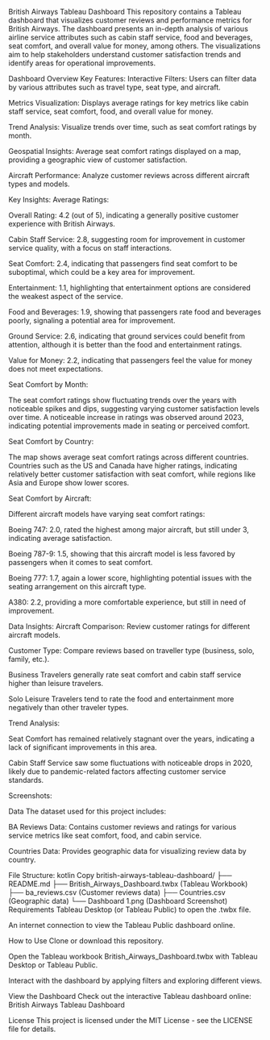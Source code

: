 British Airways Tableau Dashboard
This repository contains a Tableau dashboard that visualizes customer reviews and performance metrics for British Airways. The dashboard presents an in-depth analysis of various airline service attributes such as cabin staff service, food and beverages, seat comfort, and overall value for money, among others. The visualizations aim to help stakeholders understand customer satisfaction trends and identify areas for operational improvements.

Dashboard Overview
Key Features:
Interactive Filters: Users can filter data by various attributes such as travel type, seat type, and aircraft.

Metrics Visualization: Displays average ratings for key metrics like cabin staff service, seat comfort, food, and overall value for money.

Trend Analysis: Visualize trends over time, such as seat comfort ratings by month.

Geospatial Insights: Average seat comfort ratings displayed on a map, providing a geographic view of customer satisfaction.

Aircraft Performance: Analyze customer reviews across different aircraft types and models.

Key Insights:
Average Ratings:

Overall Rating: 4.2 (out of 5), indicating a generally positive customer experience with British Airways.

Cabin Staff Service: 2.8, suggesting room for improvement in customer service quality, with a focus on staff interactions.

Seat Comfort: 2.4, indicating that passengers find seat comfort to be suboptimal, which could be a key area for improvement.

Entertainment: 1.1, highlighting that entertainment options are considered the weakest aspect of the service.

Food and Beverages: 1.9, showing that passengers rate food and beverages poorly, signaling a potential area for improvement.

Ground Service: 2.6, indicating that ground services could benefit from attention, although it is better than the food and entertainment ratings.

Value for Money: 2.2, indicating that passengers feel the value for money does not meet expectations.

Seat Comfort by Month:

The seat comfort ratings show fluctuating trends over the years with noticeable spikes and dips, suggesting varying customer satisfaction levels over time. A noticeable increase in ratings was observed around 2023, indicating potential improvements made in seating or perceived comfort.

Seat Comfort by Country:

The map shows average seat comfort ratings across different countries. Countries such as the US and Canada have higher ratings, indicating relatively better customer satisfaction with seat comfort, while regions like Asia and Europe show lower scores.

Seat Comfort by Aircraft:

Different aircraft models have varying seat comfort ratings:

Boeing 747: 2.0, rated the highest among major aircraft, but still under 3, indicating average satisfaction.

Boeing 787-9: 1.5, showing that this aircraft model is less favored by passengers when it comes to seat comfort.

Boeing 777: 1.7, again a lower score, highlighting potential issues with the seating arrangement on this aircraft type.

A380: 2.2, providing a more comfortable experience, but still in need of improvement.

Data Insights:
Aircraft Comparison: Review customer ratings for different aircraft models.

Customer Type: Compare reviews based on traveller type (business, solo, family, etc.).

Business Travelers generally rate seat comfort and cabin staff service higher than leisure travelers.

Solo Leisure Travelers tend to rate the food and entertainment more negatively than other traveler types.

Trend Analysis:

Seat Comfort has remained relatively stagnant over the years, indicating a lack of significant improvements in this area.

Cabin Staff Service saw some fluctuations with noticeable drops in 2020, likely due to pandemic-related factors affecting customer service standards.

Screenshots:

Data
The dataset used for this project includes:

BA Reviews Data: Contains customer reviews and ratings for various service metrics like seat comfort, food, and cabin service.

Countries Data: Provides geographic data for visualizing review data by country.

File Structure:
kotlin
Copy
british-airways-tableau-dashboard/
├── README.md
├── British_Airways_Dashboard.twbx (Tableau Workbook)
├── ba_reviews.csv (Customer reviews data)
├── Countries.csv (Geographic data)
└── Dashboard 1.png (Dashboard Screenshot)
Requirements
Tableau Desktop (or Tableau Public) to open the .twbx file.

An internet connection to view the Tableau Public dashboard online.

How to Use
Clone or download this repository.

Open the Tableau workbook British_Airways_Dashboard.twbx with Tableau Desktop or Tableau Public.

Interact with the dashboard by applying filters and exploring different views.

View the Dashboard
Check out the interactive Tableau dashboard online: British Airways Tableau Dashboard

License
This project is licensed under the MIT License - see the LICENSE file for details.
